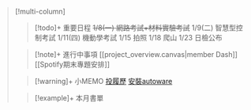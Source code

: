 > [!multi-column]
>
>> [!todo]+ 重要日程
>> ~~1/8(一) 網路考試+材料實驗考試~~
>> 1/9(二) 智慧型控制考試
>> 1/11(四) 機動學考試
>> 1/15 拍照
>> 1/18 爬山
>> 1/23 日檢公布
>> 
>
>> [!note]+ 進行中事項
>>[[project_overview.canvas|member Dash]]
>>[[Spotify期末專題安排]]
>
>> [!warning]+ 小MEMO
>>[投履歷](https://careers.adobe.com/us/en/apply?jobSeqNo=ADOBUSR141239EXTERNALENUS&step=1)
>>[安裝autoware](https://hackmd.io/@nKngvyhpQdGagg1V6GKLwA/Hyrkv5bzB/https%3A%2F%2Fhackmd.io%2F%40k4584932%2FS1W6p0k6S)
>
>> [!example]+ 本月書單
>>
>>
>



